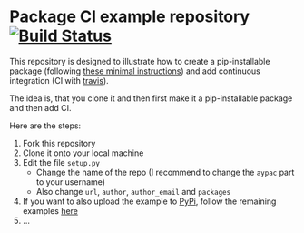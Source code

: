# Package CI example repository [![Build Status](https://travis-ci.com/Aypac/Packaged_CI_and_unit_test_example.svg?branch=master)](https://travis-ci.com/Aypac/Packaged_CI_and_unit_test_example)
This repository is designed to illustrate how to create a pip-installable package (following [these minimal instructions](https://python-packaging.readthedocs.io/en/latest/minimal.html)) and add continuous integration (CI with [travis](http://travis-ci.com/)).

The idea is, that you clone it and then first make it a pip-installable package and then add CI.

Here are the steps:
1. Fork this repository
2. Clone it onto your local machine
3. Edit the file `setup.py`
   - Change the name of the repo (I recommend to change the `aypac` part to your username)
   - Also change `url`, `author`, `author_email` and `packages`
4. If you want to also upload the example to [PyPi](http://pypi.python.org), follow the remaining examples [here](https://python-packaging.readthedocs.io/en/latest/minimal.html)
5. ...
